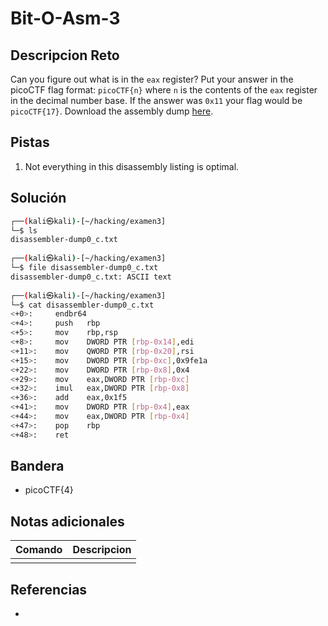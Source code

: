 # Bit-O-Asm-3

## Descripcion Reto
Can you figure out what is in the `eax` register? Put your answer in the picoCTF flag format: `picoCTF{n}` where `n` is the contents of the `eax` register in the decimal number base. If the answer was `0x11` your flag would be `picoCTF{17}`. Download the assembly dump [here](https://artifacts.picoctf.net/c/530/disassembler-dump0_c.txt).

## Pistas
1. Not everything in this disassembly listing is optimal.

## Solución
```bash
┌──(kali㉿kali)-[~/hacking/examen3]
└─$ ls                          
disassembler-dump0_c.txt
                                                                                  
┌──(kali㉿kali)-[~/hacking/examen3]
└─$ file disassembler-dump0_c.txt 
disassembler-dump0_c.txt: ASCII text
                                                                                  
┌──(kali㉿kali)-[~/hacking/examen3]
└─$ cat disassembler-dump0_c.txt 
<+0>:     endbr64 
<+4>:     push   rbp
<+5>:     mov    rbp,rsp
<+8>:     mov    DWORD PTR [rbp-0x14],edi
<+11>:    mov    QWORD PTR [rbp-0x20],rsi
<+15>:    mov    DWORD PTR [rbp-0xc],0x9fe1a
<+22>:    mov    DWORD PTR [rbp-0x8],0x4
<+29>:    mov    eax,DWORD PTR [rbp-0xc]
<+32>:    imul   eax,DWORD PTR [rbp-0x8]
<+36>:    add    eax,0x1f5
<+41>:    mov    DWORD PTR [rbp-0x4],eax
<+44>:    mov    eax,DWORD PTR [rbp-0x4]
<+47>:    pop    rbp
<+48>:    ret

```

## Bandera
* picoCTF{4}

## Notas adicionales
| Comando | Descripcion |
|---------|-------------|
|  |  |

## Referencias
- []()